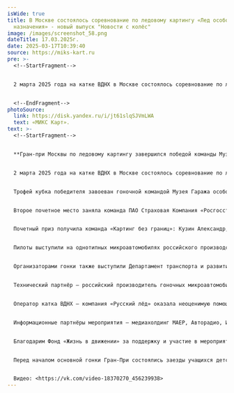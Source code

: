 ```yaml
---
isWide: true
title: В Москве состоялось соревнование по ледовому картингу «Лед особого
  назначения» - новый выпуск "Новости с колёс"
image: /images/screenshot_58.png
dateTitle: 17.03.2025г.
date: 2025-03-17T10:39:40
source: https://miks-kart.ru
pre: >-
  <!--StartFragment-->


  2 марта 2025 года на катке ВДНХ в Москве состоялось соревнование по ледовому картингу «Лед особого назначения»


  <!--EndFragment-->
photoSource:
  link: https://disk.yandex.ru/i/jt61slqSJVmLWA
  text: «МИКС Карт».
text: >-
  <!--StartFragment-->


  **Гран-при Москвы по ледовому картингу завершился победой команды Музея Гаража особого назначения**


  2 марта 2025 года на катке ВДНХ в Москве состоялось соревнование по ледовому картингу «Лед особого назначения». На главный каток страны выехали самые титулованные российские гонщики, представители различных дисциплин авто- и мотоспорта. 17 команд и 68 пилота в честной гонке боролись за главный трофей зимнего гоночного сезона – Гран-При Москвы по ледовому картингу.


  Трофей кубка победителя завоеван гоночной командой Музея Гаража особого назначения ФСО России. Награду принял Генеральный директор Музея Гаража особого назначения ФСО России Алексей Беликов.


  Второе почетное место заняла команда ПАО Страховая Компания «Росгосстрах Жизнь», на третьем – гонщики команды Russian Racing Group.


  Почетный приз получила команда «Картинг без границ»: Кузин Александр, Фролов Дмитрий, Ивинский Максим, Марков Павел!


  Пилоты выступили на однотипных микроавтомобилях российского производства МИКС Карт с двигателем мощностью 9 л. с. Тем не менее, этого достаточно, чтобы развить на ледяной трассе скорость до 90 км/ч.


  Организаторами гонки также выступили Департамент транспорта и развития транспортной инфраструктуры города Москвы, ВДНХ и Музей Гаража особого назначения ФСО России. Титульный партнёр мероприятия – AURUS, флагман российского автомобилестроения. Партнером мероприятия выступила компания ООО СК «Росгосстрах Жизнь».


  Технический партнёр — российский производитель гоночных микроавтомобилей и одновременно сеть картинг-центров МИКС Карт. Специально к соревнованиям на льду МИКС Карт подготовил 25 машин с шипованными шинами и защищёнными от ледяной крошки воздухозаборниками.


  Оператор катка ВДНХ — компания «Русский лёд» оказала неоценимую помощь в подготовке трассы и раскрытии неиспользованных резервов льда.


  Информационные партнёры мероприятия – медиахолдинг МАЕР, Авторадио, Издательский дом «За Рулём».


  Благодарим Фонд «Жизнь в движении» за поддержку и участие в мероприятие.


  Перед началом основной гонки Гран-При состоялись заезды учащихся детско-юношеских школ картинга столицы, а также хоккейный турнир команд организаторов – Департамента транспорта, ВДНХ, Музея Гаража особого назначения ФСО России и автоспортсменов.


  В﻿идео: <https://vk.com/video-18370270_456239938>
---
```

